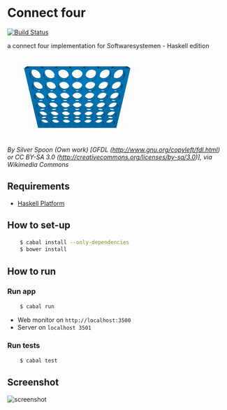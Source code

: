 Connect four
============
[![Build Status](https://travis-ci.org/tcoenraad/connect-four.svg?branch=master)](https://travis-ci.org/tcoenraad/connect-four)

a connect four implementation for Softwaresystemen - Haskell edition

![Connect four demo run](connect-four.gif)

*By Silver Spoon (Own work) [GFDL (http://www.gnu.org/copyleft/fdl.html) or CC BY-SA 3.0 (http://creativecommons.org/licenses/by-sa/3.0)], via Wikimedia Commons*

Requirements
------------
* [Haskell Platform](https://www.haskell.org/platform/)

How to set-up
-------------
```bash
    $ cabal install --only-dependencies
    $ bower install
```

How to run
----------

### Run app
```bash
	$ cabal run
```
* Web monitor on `http://localhost:3500`
* Server on `localhost 3501`

### Run tests
```bash
    $ cabal test
```

Screenshot
----------
![screenshot](http://i.imgur.com/qxEyCLS.png)
